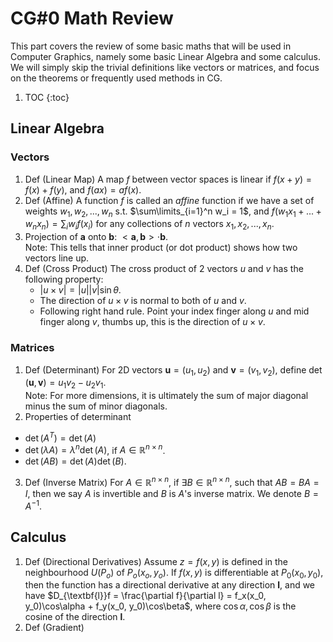 # CG#0 Math Review

This part covers the review of some basic maths that will be used in Computer Graphics, namely some basic Linear Algebra and some calculus. We will simply skip the trivial definitions like vectors or matrices, and focus on the theorems or frequently used methods in CG.

1. TOC
{:toc}

## Linear Algebra
### Vectors
1. Def (Linear Map) A map $f$ between vector spaces is linear if $f(x+y) = f(x) + f(y)$, and $f(ax) = af(x)$.
2. Def (Affine) A function $f$ is called an _affine_ function if we have a set of weights $w_1, w_2, ..., w_n$ s.t. $\sum\limits_{i=1}^n w_i = 1$, and $f(w_1x_1 + ... + w_nx_n) = \sum_i w_if(x_i)$ for any collections of $n$ vectors $x_1, x_2, ..., x_n$.
3. Projection of $\textbf{a}$ onto $\textbf{b}$: $<\textbf{a}, \textbf{b}> \cdot \textbf{b}$.\
   Note: This tells that inner product (or dot product) shows how two vectors line up.
4. Def (Cross Product) The cross product of 2 vectors $u$ and $v$ has the following property:
   - $|u \times v| = |u||v|\sin\theta$.
   - The direction of $u \times v$ is normal to both of $u$ and $v$.
   - Following right hand rule. Point your index finger along $u$ and mid finger along $v$, thumbs up, this is the direction of $u\times v$.

### Matrices
1. Def (Determinant) For 2D vectors $\textbf{u} = (u_1, u_2)$ and $\textbf{v} = (v_1, v_2)$, define $\det(\textbf{u}, \textbf{v}) = u_1v_2 - u_2v_1$. \
Note: For more dimensions, it is ultimately the sum of major diagonal minus the sum of minor diagonals.
2. Properties of determinant
- $\det(A^T) = \det(A)$
- $\det(\lambda A) = \lambda^n\det(A)$, if $A \in \mathbb{R}^{n \times n}$.
- $\det(AB) = \det(A)\det(B)$.
3. Def (Inverse Matrix) For $A \in \mathbb{R}^{n \times n}$, if $\exists B \in \mathbb{R}^{n \times n}$, such that $AB = BA = I$, then we say $A$ is invertible and $B$ is $A$'s inverse matrix. We denote $B = A^{-1}$.

## Calculus
1. Def (Directional Derivatives) Assume $z = f(x,y)$ is defined in the neighbourhood $U(P_o)$ of $P_o(x_o, y_o)$. If $f(x,y)$ is differentiable at $P_0(x_0, y_0)$, then the function has a directional derivative at any direction $\textbf{l}$, and we have $D_{\textbf{l}}f = \frac{\partial f}{\partial l} = f_x(x_0, y_0)\cos\alpha + f_y(x_0, y_0)\cos\beta$, where $\cos\alpha, \cos\beta$ is the cosine of the direction $\textbf{l}$.
2. Def (Gradient) 

